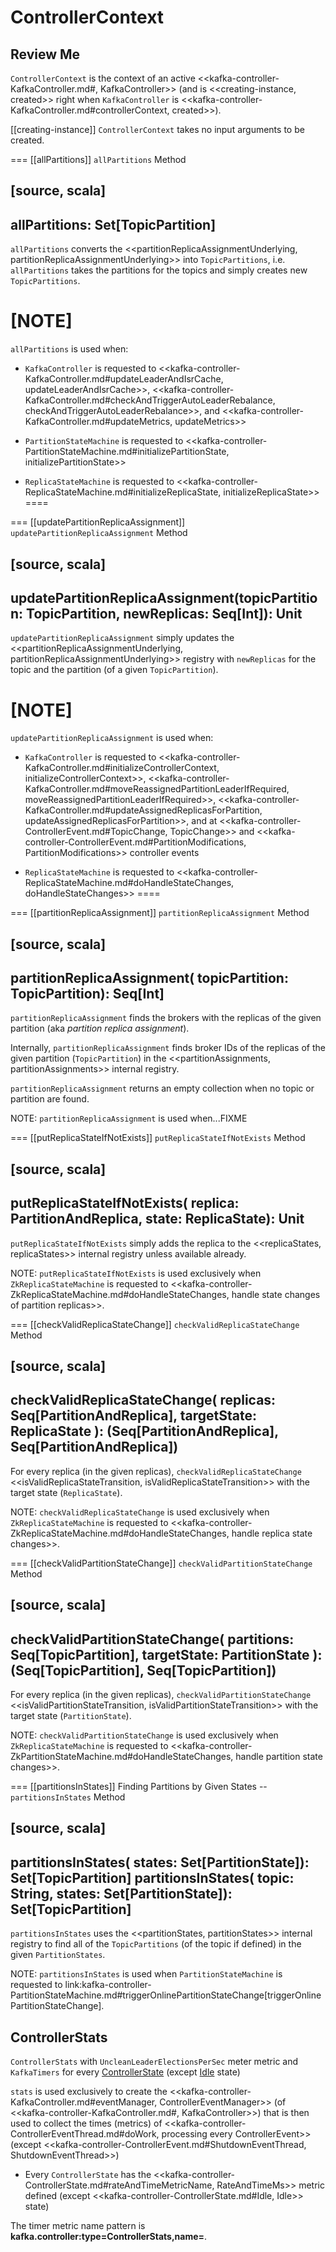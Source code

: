 # ControllerContext

## Review Me

`ControllerContext` is the context of an active <<kafka-controller-KafkaController.md#, KafkaController>> (and is <<creating-instance, created>> right when `KafkaController` is <<kafka-controller-KafkaController.md#controllerContext, created>>).

[[creating-instance]]
`ControllerContext` takes no input arguments to be created.

=== [[allPartitions]] `allPartitions` Method

[source, scala]
----
allPartitions: Set[TopicPartition]
----

`allPartitions` converts the <<partitionReplicaAssignmentUnderlying, partitionReplicaAssignmentUnderlying>> into `TopicPartitions`, i.e. `allPartitions` takes the partitions for the topics and simply creates new `TopicPartitions`.

[NOTE]
====
`allPartitions` is used when:

* `KafkaController` is requested to <<kafka-controller-KafkaController.md#updateLeaderAndIsrCache, updateLeaderAndIsrCache>>, <<kafka-controller-KafkaController.md#checkAndTriggerAutoLeaderRebalance, checkAndTriggerAutoLeaderRebalance>>, and <<kafka-controller-KafkaController.md#updateMetrics, updateMetrics>>

* `PartitionStateMachine` is requested to <<kafka-controller-PartitionStateMachine.md#initializePartitionState, initializePartitionState>>

* `ReplicaStateMachine` is requested to <<kafka-controller-ReplicaStateMachine.md#initializeReplicaState, initializeReplicaState>>
====

=== [[updatePartitionReplicaAssignment]] `updatePartitionReplicaAssignment` Method

[source, scala]
----
updatePartitionReplicaAssignment(topicPartition: TopicPartition, newReplicas: Seq[Int]): Unit
----

`updatePartitionReplicaAssignment` simply updates the <<partitionReplicaAssignmentUnderlying, partitionReplicaAssignmentUnderlying>> registry with `newReplicas` for the topic and the partition (of a given `TopicPartition`).

[NOTE]
====
`updatePartitionReplicaAssignment` is used when:

* `KafkaController` is requested to <<kafka-controller-KafkaController.md#initializeControllerContext, initializeControllerContext>>, <<kafka-controller-KafkaController.md#moveReassignedPartitionLeaderIfRequired, moveReassignedPartitionLeaderIfRequired>>, <<kafka-controller-KafkaController.md#updateAssignedReplicasForPartition, updateAssignedReplicasForPartition>>, and at <<kafka-controller-ControllerEvent.md#TopicChange, TopicChange>> and <<kafka-controller-ControllerEvent.md#PartitionModifications, PartitionModifications>> controller events

* `ReplicaStateMachine` is requested to <<kafka-controller-ReplicaStateMachine.md#doHandleStateChanges, doHandleStateChanges>>
====

=== [[partitionReplicaAssignment]] `partitionReplicaAssignment` Method

[source, scala]
----
partitionReplicaAssignment(
  topicPartition: TopicPartition): Seq[Int]
----

`partitionReplicaAssignment` finds the brokers with the replicas of the given partition (aka _partition replica assignment_).

Internally, `partitionReplicaAssignment` finds broker IDs of the replicas of the given partition (`TopicPartition`) in the <<partitionAssignments, partitionAssignments>> internal registry.

`partitionReplicaAssignment` returns an empty collection when no topic or partition are found.

NOTE: `partitionReplicaAssignment` is used when...FIXME

=== [[putReplicaStateIfNotExists]] `putReplicaStateIfNotExists` Method

[source, scala]
----
putReplicaStateIfNotExists(
  replica: PartitionAndReplica,
  state: ReplicaState): Unit
----

`putReplicaStateIfNotExists` simply adds the replica to the <<replicaStates, replicaStates>> internal registry unless available already.

NOTE: `putReplicaStateIfNotExists` is used exclusively when `ZkReplicaStateMachine` is requested to <<kafka-controller-ZkReplicaStateMachine.md#doHandleStateChanges, handle state changes of partition replicas>>.

=== [[checkValidReplicaStateChange]] `checkValidReplicaStateChange` Method

[source, scala]
----
checkValidReplicaStateChange(
  replicas: Seq[PartitionAndReplica],
  targetState: ReplicaState
): (Seq[PartitionAndReplica], Seq[PartitionAndReplica])
----

For every replica (in the given replicas), `checkValidReplicaStateChange` <<isValidReplicaStateTransition, isValidReplicaStateTransition>> with the target state (`ReplicaState`).

NOTE: `checkValidReplicaStateChange` is used exclusively when `ZkReplicaStateMachine` is requested to <<kafka-controller-ZkReplicaStateMachine.md#doHandleStateChanges, handle replica state changes>>.

=== [[checkValidPartitionStateChange]] `checkValidPartitionStateChange` Method

[source, scala]
----
checkValidPartitionStateChange(
  partitions: Seq[TopicPartition],
  targetState: PartitionState
): (Seq[TopicPartition], Seq[TopicPartition])
----

For every replica (in the given replicas), `checkValidPartitionStateChange` <<isValidPartitionStateTransition, isValidPartitionStateTransition>> with the target state (`PartitionState`).

NOTE: `checkValidPartitionStateChange` is used exclusively when `ZkReplicaStateMachine` is requested to <<kafka-controller-ZkPartitionStateMachine.md#doHandleStateChanges, handle partition state changes>>.

=== [[partitionsInStates]] Finding Partitions by Given States -- `partitionsInStates` Method

[source, scala]
----
partitionsInStates(
  states: Set[PartitionState]): Set[TopicPartition]
partitionsInStates(
  topic: String, states: Set[PartitionState]): Set[TopicPartition]
----

`partitionsInStates` uses the <<partitionStates, partitionStates>> internal registry to find all of the `TopicPartitions` (of the topic if defined) in the given `PartitionStates`.

NOTE: `partitionsInStates` is used when `PartitionStateMachine` is requested to link:kafka-controller-PartitionStateMachine.md#triggerOnlinePartitionStateChange[triggerOnlinePartitionStateChange].

## <span id="stats"><span id="rateAndTimeMetrics"><span id="ControllerStats"> ControllerStats

`ControllerStats` with `UncleanLeaderElectionsPerSec` meter metric and `KafkaTimers` for every [ControllerState](ControllerState.md) (except [Idle](ControllerState.md#Idle) state)

`stats` is used exclusively to create the <<kafka-controller-KafkaController.md#eventManager, ControllerEventManager>> (of <<kafka-controller-KafkaController.md#, KafkaController>>) that is then used to collect the times (metrics) of <<kafka-controller-ControllerEventThread.md#doWork, processing every ControllerEvent>> (except <<kafka-controller-ControllerEvent.md#ShutdownEventThread, ShutdownEventThread>>)

* Every `ControllerState` has the <<kafka-controller-ControllerState.md#rateAndTimeMetricName, RateAndTimeMs>> metric defined (except <<kafka-controller-ControllerState.md#Idle, Idle>> state)

The timer metric name pattern is **kafka.controller:type=ControllerStats,name=**.
